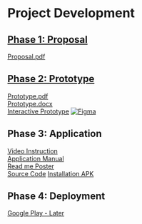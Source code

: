 # Project Development

## [Phase 1: Proposal](https://github.com/MintedKitten/ReadMe/tree/main/Documents/Phase%201)

[Proposal.pdf](https://github.com/MintedKitten/ReadMe/blob/main/Documents/Phase%201/Project%20Proposal.pdf)

## [Phase 2: Prototype](https://github.com/MintedKitten/ReadMe/tree/main/Documents/Phase%202)

[Prototype.pdf](https://github.com/MintedKitten/ReadMe/blob/main/Documents/Phase%202/Read%20me%20Prototype.pdf)\
[Prototype.docx](https://github.com/MintedKitten/ReadMe/blob/main/Documents/Phase%202/Read%20me%20Prototype.docx)\
[Interactive Prototype](https://www.figma.com/proto/2EUbTXgLlOTit0UvN75fhz/App-UI?node-id=0%3A1&scaling=scale-down&starting-point-node-id=135%3A1918)
[![Figma](https://img.shields.io/badge/Figma-F24E1E?style=for-the-badge&logo=figma&logoColor=white)](https://www.figma.com/proto/2EUbTXgLlOTit0UvN75fhz/App-UI?node-id=0%3A1&scaling=scale-down&starting-point-node-id=135%3A1918)

## Phase 3: Application

[Video Instruction](https://drive.google.com/file/d/10-J0F9sJxynJnzrcl1JRM63p_SBU-Mrb/view?usp=sharing)\
[Application Manual](https://docs.google.com/document/d/1W6uGV5vzK73EImxxF0BLMxGSHTkqKQXcRCvJlgbR7ns)\
[Read me Poster](https://docs.google.com/document/d/1W6uGV5vzK73EImxxF0BLMxGSHTkqKQXcRCvJlgbR7ns/edit?usp=sharing)\
[Source Code](https://drive.google.com/file/d/1dP5nTTFd7N476-WmeRjqyrPndM4r9uVf/view?usp=sharing)
[Installation APK](https://drive.google.com/file/d/1DgHQPWfoP7daftCzEIsT5a6syhXQxzG7/view?usp=sharing)

## Phase 4: Deployment
[Google Play - Later]()
